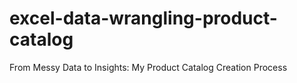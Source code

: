 # excel-data-wrangling-product-catalog
From Messy Data to Insights: My Product Catalog Creation Process

